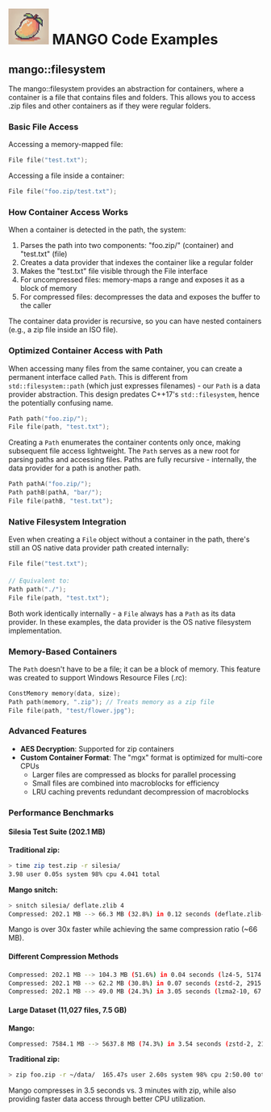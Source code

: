 <h1><img src="../mango-logo.png" alt="logo" width="80"/> MANGO Code Examples</h1>


## mango::filesystem

The mango::filesystem provides an abstraction for containers, where a container is a file that contains files and folders. This allows you to access .zip files and other containers as if they were regular folders.

### Basic File Access

Accessing a memory-mapped file:

```cpp
File file("test.txt");
```

Accessing a file inside a container:

```cpp
File file("foo.zip/test.txt");
```

### How Container Access Works

When a container is detected in the path, the system:
1. Parses the path into two components: "foo.zip/" (container) and "test.txt" (file)
2. Creates a data provider that indexes the container like a regular folder
3. Makes the "test.txt" file visible through the File interface
4. For uncompressed files: memory-maps a range and exposes it as a block of memory
5. For compressed files: decompresses the data and exposes the buffer to the caller

The container data provider is recursive, so you can have nested containers (e.g., a zip file inside an ISO file).

### Optimized Container Access with Path

When accessing many files from the same container, you can create a permanent interface called `Path`. This is different from `std::filesystem::path` (which just expresses filenames) - our `Path` is a data provider abstraction. This design predates C++17's `std::filesystem`, hence the potentially confusing name.

```cpp
Path path("foo.zip/");
File file(path, "test.txt");
```

Creating a `Path` enumerates the container contents only once, making subsequent file access lightweight. The `Path` serves as a new root for parsing paths and accessing files. Paths are fully recursive - internally, the data provider for a path is another path.

```cpp
Path pathA("foo.zip/");
Path pathB(pathA, "bar/");
File file(pathB, "test.txt");
```

### Native Filesystem Integration

Even when creating a `File` object without a container in the path, there's still an OS native data provider path created internally:

```cpp
File file("test.txt");

// Equivalent to:
Path path("./");
File file(path, "test.txt");
```

Both work identically internally - a `File` always has a `Path` as its data provider. In these examples, the data provider is the OS native filesystem implementation.

### Memory-Based Containers

The `Path` doesn't have to be a file; it can be a block of memory. This feature was created to support Windows Resource Files (.rc):

```cpp
ConstMemory memory(data, size);
Path path(memory, ".zip"); // Treats memory as a zip file
File file(path, "test/flower.jpg");
```

### Advanced Features

- **AES Decryption**: Supported for zip containers
- **Custom Container Format**: The "mgx" format is optimized for multi-core CPUs
  - Larger files are compressed as blocks for parallel processing
  - Small files are combined into macroblocks for efficiency
  - LRU caching prevents redundant decompression of macroblocks

### Performance Benchmarks

#### Silesia Test Suite (202.1 MB)

**Traditional zip:**
```bash
> time zip test.zip -r silesia/
3.98 user 0.05s system 98% cpu 4.041 total
```

**Mango snitch:**
```bash
> snitch silesia/ deflate.zlib 4
Compressed: 202.1 MB --> 66.3 MB (32.8%) in 0.12 seconds (deflate.zlib-4, 1710 MB/s)
```

Mango is over 30x faster while achieving the same compression ratio (~66 MB).

#### Different Compression Methods

```bash
Compressed: 202.1 MB --> 104.3 MB (51.6%) in 0.04 seconds (lz4-5, 5174 MB/s)
Compressed: 202.1 MB --> 62.2 MB (30.8%) in 0.07 seconds (zstd-2, 2915 MB/s)
Compressed: 202.1 MB --> 49.0 MB (24.3%) in 3.05 seconds (lzma2-10, 67 MB/s)
```

#### Large Dataset (11,027 files, 7.5 GB)

**Mango:**
```bash
Compressed: 7584.1 MB --> 5637.8 MB (74.3%) in 3.54 seconds (zstd-2, 2195 MB/s)
```

**Traditional zip:**
```bash
> zip foo.zip -r ~/data/  165.47s user 2.60s system 98% cpu 2:50.00 total
```

Mango compresses in 3.5 seconds vs. 3 minutes with zip, while also providing faster data access through better CPU utilization.
